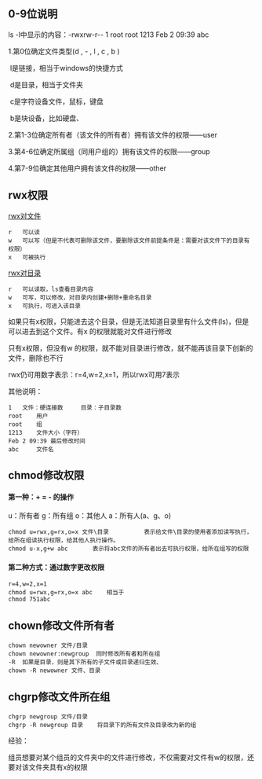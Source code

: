 ## 0-9位说明

ls -l中显示的内容：-rwxrw-r-- 1 root root 1213 Feb 2 09:39 abc



1.第0位确定文件类型(d , - ,  l , c , b )

​	l是链接，相当于windows的快捷方式

​	d是目录，相当于文件夹

​	c是字符设备文件，鼠标，键盘

​	b是块设备，比如硬盘、

2.第1-3位确定所有者（该文件的所有者）拥有该文件的权限——user

3.第4-6位确定所属组（同用户组的）拥有该文件的权限——group

4.第7-9位确定其他用户拥有该文件的权限——other



## rwx权限

<u>rwx对文件</u>

```
r	可以读
w 	可以写（但是不代表可删除该文件，要删除该文件前提条件是：需要对该文件下的目录有权限）
x	可被执行
```

<u>rwx对目录</u>

```
r	可以读取，ls查看目录内容
w	可写，可以修改，对目录内创建+删除+重命名目录
x	可执行，可进入该目录
```

如果只有x权限，只能进去这个目录，但是无法知道目录里有什么文件(ls)，但是可以进去到这个文件。有x 的权限就能对文件进行修改

只有x权限，但没有w 的权限，就不能对目录进行修改，就不能再该目录下创新的文件，删除也不行

rwx仍可用数字表示：r=4,w=2,x=1，所以rwx可用7表示

其他说明：

```
1	文件：硬连接数		目录：子目录数
root 	用户
root	组
1213	文件大小（字符）
Feb 2 09:39 最后修改时间
abc 	文件名
```

## chmod修改权限

#### 第一种：+ 	= 	-	的操作

u：所有者	g：所有组	o：其他人	a：所有人(a、g、o)

```
chmod u=rwx,g=rx,o=x 文件\目录			表示给文件\目录的使用者添加读写执行，给所在组读执行权限，给其他人执行操作。
chmod u-x,g+w abc		表示将abc文件的所有者出去可执行权限，给所在组写的权限
```

#### 第二种方式：通过数字更改权限

```
r=4,w=2,x=1
chmod u=rwx,g=rx,o=x abc	相当于
chmod 751abc
```

## chown修改文件所有者

```
chown newowner 文件/目录	
chown newowner:newgroup  同时修改所有者和所在组 
-R 	如果是目录，则是其下所有的子文件或目录递归生效、
chown -R newowner 文件、目录
```

## chgrp修改文件所在组

```
chgrp newgroup 文件/目录
chgrp -R newgroup 目录	将目录下的所有文件及目录改为新的组
```

经验：

组员想要对某个组员的文件夹中的文件进行修改，不仅需要对文件有w的权限，还要对该文件夹具有x的权限

